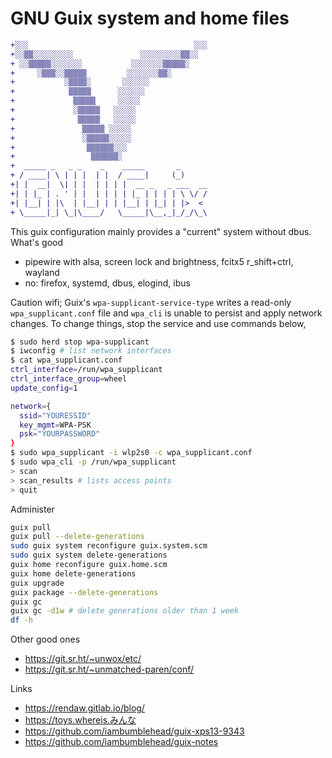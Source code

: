 # GNU Guix system and home files

```diff
+░░░                                     ░░░
+░░▒▒░░░░░░░░░               ░░░░░░░░░▒▒░░
+ ░░▒▒▒▒▒░░░░░░░           ░░░░░░░▒▒▒▒▒░
+     ░▒▒▒░░▒▒▒▒▒         ░░░░░░░▒▒░
+           ░▒▒▒▒░       ░░░░░░
+            ▒▒▒▒▒      ░░░░░░
+             ▒▒▒▒▒     ░░░░░
+             ░▒▒▒▒▒   ░░░░░
+              ▒▒▒▒▒   ░░░░░
+               ▒▒▒▒▒ ░░░░░
+               ░▒▒▒▒▒░░░░░
+                ▒▒▒▒▒▒░░░
+                 ▒▒▒▒▒▒░
+  _____ _   _ _    _    _____       _
+ / ____| \ | | |  | |  / ____|     (_)
+| |  __|  \| | |  | | | |  __ _   _ ___  __
+| | |_ | . ' | |  | | | | |_ | | | | \ \/ /
+| |__| | |\  | |__| | | |__| | |_| | |>  <
+ \_____|_| \_|\____/   \_____|\__,_|_/_/\_\
```

This guix configuration mainly provides a "current" system without dbus. What's good
 * pipewire with alsa, screen lock and brightness, fcitx5 r_shift+ctrl, wayland
 * no: firefox, systemd, dbus, elogind, ibus


Caution wifi; Guix's `wpa-supplicant-service-type` writes a read-only `wpa_supplicant.conf` file and `wpa_cli` is unable to persist and apply network changes. To change things, stop the service and use commands below,
```bash
$ sudo herd stop wpa-supplicant
$ iwconfig # list network interfaces
$ cat wpa_supplicant.conf
ctrl_interface=/run/wpa_supplicant
ctrl_interface_group=wheel
update_config=1

network={
  ssid="YOURESSID"
  key_mgmt=WPA-PSK
  psk="YOURPASSWORD"
}
$ sudo wpa_supplicant -i wlp2s0 -c wpa_supplicant.conf
$ sudo wpa_cli -p /run/wpa_supplicant
> scan
> scan_results # lists access points
> quit
```

Administer
```bash
guix pull
guix pull --delete-generations
sudo guix system reconfigure guix.system.scm
sudo guix system delete-generations
guix home reconfigure guix.home.scm
guix home delete-generations
guix upgrade
guix package --delete-generations
guix gc
guix gc -d1w # delete generations older than 1 week
df -h
```

Other good ones
 * https://git.sr.ht/~unwox/etc/
 * https://git.sr.ht/~unmatched-paren/conf/

Links
 * https://rendaw.gitlab.io/blog/
 * https://toys.whereis.みんな
 * https://github.com/iambumblehead/guix-xps13-9343
 * https://github.com/iambumblehead/guix-notes
